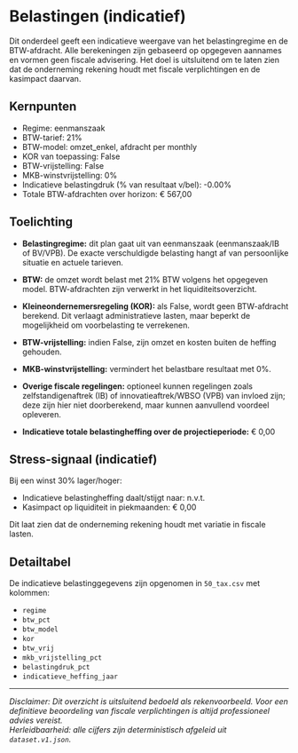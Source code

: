 # Belastingen (indicatief)

Dit onderdeel geeft een indicatieve weergave van het belastingregime en de BTW-afdracht. Alle berekeningen zijn gebaseerd op opgegeven aannames en vormen geen fiscale advisering. Het doel is uitsluitend om te laten zien dat de onderneming rekening houdt met fiscale verplichtingen en de kasimpact daarvan.

## Kernpunten

- Regime: eenmanszaak  
- BTW-tarief: 21%  
- BTW-model: omzet_enkel, afdracht per monthly  
- KOR van toepassing: False  
- BTW-vrijstelling: False  
- MKB-winstvrijstelling: 0%  
- Indicatieve belastingdruk (% van resultaat v/bel): -0.00%  
- Totale BTW-afdrachten over horizon: € 567,00  

## Toelichting

- **Belastingregime:** dit plan gaat uit van eenmanszaak (eenmanszaak/IB of BV/VPB). De exacte verschuldigde belasting hangt af van persoonlijke situatie en actuele tarieven.  
- **BTW:** de omzet wordt belast met 21% BTW volgens het opgegeven model. BTW-afdrachten zijn verwerkt in het liquiditeitsoverzicht.  
- **Kleineondernemersregeling (KOR):** als False, wordt geen BTW-afdracht berekend. Dit verlaagt administratieve lasten, maar beperkt de mogelijkheid om voorbelasting te verrekenen.  
- **BTW-vrijstelling:** indien False, zijn omzet en kosten buiten de heffing gehouden.  
- **MKB-winstvrijstelling:** vermindert het belastbare resultaat met 0%.  
- **Overige fiscale regelingen:** optioneel kunnen regelingen zoals zelfstandigenaftrek (IB) of innovatieaftrek/WBSO (VPB) van invloed zijn; deze zijn hier niet doorberekend, maar kunnen aanvullend voordeel opleveren.  


- **Indicatieve totale belastingheffing over de projectieperiode:** € 0,00


## Stress-signaal (indicatief)

Bij een winst 30% lager/hoger:
- Indicatieve belastingheffing daalt/stijgt naar: n.v.t.  
- Kasimpact op liquiditeit in piekmaanden: € 0,00  

Dit laat zien dat de onderneming rekening houdt met variatie in fiscale lasten.

## Detailtabel

De indicatieve belastinggegevens zijn opgenomen in `50_tax.csv` met kolommen:

- `regime`
- `btw_pct`
- `btw_model`
- `kor`
- `btw_vrij`
- `mkb_vrijstelling_pct`
- `belastingdruk_pct`
- `indicatieve_heffing_jaar`

---

_Disclaimer: Dit overzicht is uitsluitend bedoeld als rekenvoorbeeld. Voor een definitieve beoordeling van fiscale verplichtingen is altijd professioneel advies vereist._  
_Herleidbaarheid: alle cijfers zijn deterministisch afgeleid uit `dataset.v1.json`._
